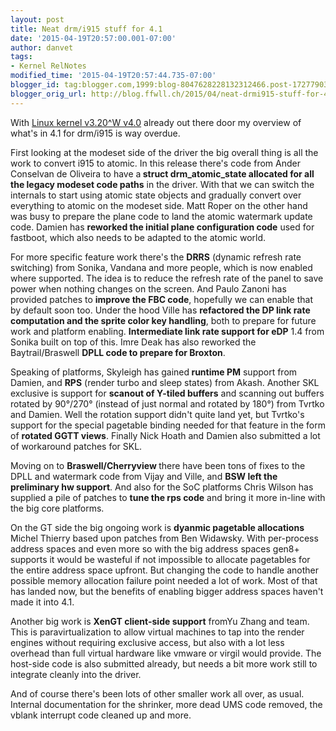 ```yaml
---
layout: post
title: Neat drm/i915 stuff for 4.1
date: '2015-04-19T20:57:00.001-07:00'
author: danvet
tags:
- Kernel RelNotes
modified_time: '2015-04-19T20:57:44.735-07:00'
blogger_id: tag:blogger.com,1999:blog-8047628228132312466.post-1727790391245288063
blogger_orig_url: http://blog.ffwll.ch/2015/04/neat-drmi915-stuff-for-41.html
---
```


With <a href="http://blog.ffwll.ch/2015/02/neat-drmi915-stuff-for-320.html">Linux kernel v3.20^W v4.0</a> already out there door my overview of what's in 4.1 for drm/i915 is way overdue.

<!--more-->

First looking at the modeset side of the driver the big overall thing is all the work to convert i915 to atomic. In this release there's code from Ander Conselvan de Oliveira to have a<b> struct drm_atomic_state allocated for all the legacy modeset code paths</b> in the driver. With that we can switch the internals to start using atomic state objects and gradually convert over everything to atomic on the modeset side. Matt Roper on the other hand was busy to prepare the plane code to land the atomic watermark update code. Damien has <b>reworked the initial plane configuration code</b> used for fastboot, which also needs to be adapted to the atomic world.





For more specific feature work there's the <b>DRRS</b> (dynamic refresh rate switching) from Sonika, Vandana and more people, which is now enabled where supported. The idea is to reduce the refresh rate of the panel to save power when nothing changes on the screen. And Paulo Zanoni has provided patches to <b>improve the FBC code</b>, hopefully we can enable that by default soon too. Under the hood Ville has <b>refactored the DP link rate computation and the sprite color key handling</b>, both to prepare for future work and platform enabling. <b>Intermediate link rate support for eDP</b> 1.4 from Sonika built on top of this. Imre Deak has also reworked the Baytrail/Braswell <b>DPLL code to prepare for Broxton</b>.



Speaking of platforms, Skyleigh has gained<b> runtime PM</b> support from Damien, and <b>RPS</b> (render turbo and sleep states) from Akash. Another SKL exclusive is support for <b>scanout of Y-tiled buffers</b> and scanning out buffers rotated by 90°/270° (instead of just normal and rotated by 180°) from Tvrtko and Damien. Well the rotation support didn't quite land yet, but Tvrtko's support for the special pagetable binding needed for that feature in the form of <b>rotated GGTT views</b>. Finally Nick Hoath and Damien also submitted a lot of workaround patches for SKL.



Moving on to <b>Braswell/Cherryview </b>there have been tons of fixes to the DPLL and watermark code from Vijay and Ville, and <b>BSW left the preliminary hw support</b>. And also for the SoC platforms Chris Wilson has supplied a pile of patches to <b>tune the rps code</b> and bring it more in-line with the big core platforms.



On the GT side the big ongoing work is <b>dyanmic pagetable allocations</b> Michel Thierry based upon patches from Ben Widawsky. With per-process address spaces and even more so with the big address spaces gen8+ supports it would be wasteful if not impossible to allocate pagetables for the entire address space upfront. But changing the code to handle another possible memory allocation failure point needed a lot of work. Most of that has landed now, but the benefits of enabling bigger address spaces haven't made it into 4.1.



Another big work is <b>XenGT client-side support</b> fromYu Zhang and team. This is paravirtualization to allow virtual machines to tap into the render engines without requiring exclusive access, but also with a lot less overhead than full virtual hardware like vmware or virgil would provide. The host-side code is also submitted already, but needs a bit more work still to integrate cleanly into the driver.



And of course there's been lots of other smaller work all over, as usual. Internal documentation for the shrinker, more dead UMS code removed, the vblank interrupt code cleaned up and more.